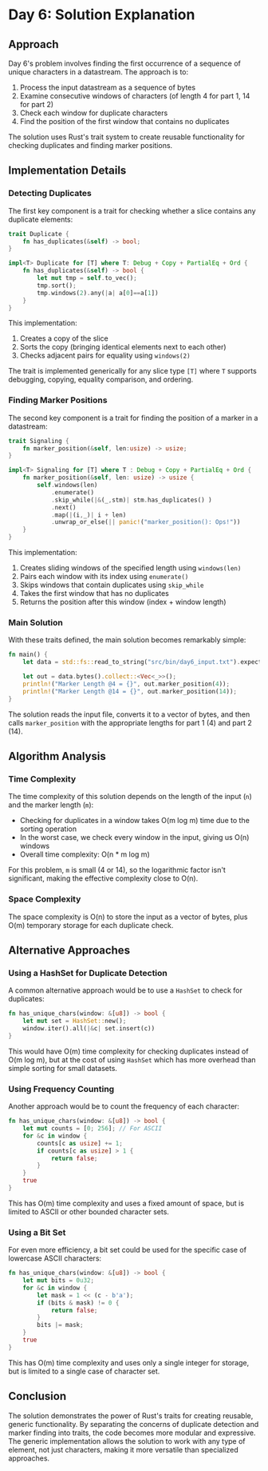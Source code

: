 # Day 6: Solution Explanation

## Approach

Day 6's problem involves finding the first occurrence of a sequence of unique characters in a datastream. The approach is to:

1. Process the input datastream as a sequence of bytes
2. Examine consecutive windows of characters (of length 4 for part 1, 14 for part 2)
3. Check each window for duplicate characters
4. Find the position of the first window that contains no duplicates

The solution uses Rust's trait system to create reusable functionality for checking duplicates and finding marker positions.

## Implementation Details

### Detecting Duplicates

The first key component is a trait for checking whether a slice contains any duplicate elements:

```rust
trait Duplicate {
    fn has_duplicates(&self) -> bool;
}

impl<T> Duplicate for [T] where T: Debug + Copy + PartialEq + Ord {
    fn has_duplicates(&self) -> bool {
        let mut tmp = self.to_vec();
        tmp.sort();
        tmp.windows(2).any(|a| a[0]==a[1])
    }
}
```

This implementation:
1. Creates a copy of the slice
2. Sorts the copy (bringing identical elements next to each other)
3. Checks adjacent pairs for equality using `windows(2)`

The trait is implemented generically for any slice type `[T]` where `T` supports debugging, copying, equality comparison, and ordering.

### Finding Marker Positions

The second key component is a trait for finding the position of a marker in a datastream:

```rust
trait Signaling {
    fn marker_position(&self, len:usize) -> usize;
}

impl<T> Signaling for [T] where T : Debug + Copy + PartialEq + Ord {
    fn marker_position(&self, len: usize) -> usize {
        self.windows(len)
            .enumerate()
            .skip_while(|&(_,stm)| stm.has_duplicates() )
            .next()
            .map(|(i,_)| i + len)
            .unwrap_or_else(|| panic!("marker_position(): Ops!"))
    }
}
```

This implementation:
1. Creates sliding windows of the specified length using `windows(len)`
2. Pairs each window with its index using `enumerate()`
3. Skips windows that contain duplicates using `skip_while`
4. Takes the first window that has no duplicates
5. Returns the position after this window (index + window length)

### Main Solution

With these traits defined, the main solution becomes remarkably simple:

```rust
fn main() {
    let data = std::fs::read_to_string("src/bin/day6_input.txt").expect("");

    let out = data.bytes().collect::<Vec<_>>();
    println!("Marker Length @4 = {}", out.marker_position(4));
    println!("Marker Length @14 = {}", out.marker_position(14));
}
```

The solution reads the input file, converts it to a vector of bytes, and then calls `marker_position` with the appropriate lengths for part 1 (4) and part 2 (14).

## Algorithm Analysis

### Time Complexity

The time complexity of this solution depends on the length of the input (`n`) and the marker length (`m`):

- Checking for duplicates in a window takes O(m log m) time due to the sorting operation
- In the worst case, we check every window in the input, giving us O(n) windows
- Overall time complexity: O(n * m log m)

For this problem, `m` is small (4 or 14), so the logarithmic factor isn't significant, making the effective complexity close to O(n).

### Space Complexity

The space complexity is O(n) to store the input as a vector of bytes, plus O(m) temporary storage for each duplicate check.

## Alternative Approaches

### Using a HashSet for Duplicate Detection

A common alternative approach would be to use a `HashSet` to check for duplicates:

```rust
fn has_unique_chars(window: &[u8]) -> bool {
    let mut set = HashSet::new();
    window.iter().all(|&c| set.insert(c))
}
```

This would have O(m) time complexity for checking duplicates instead of O(m log m), but at the cost of using `HashSet` which has more overhead than simple sorting for small datasets.

### Using Frequency Counting

Another approach would be to count the frequency of each character:

```rust
fn has_unique_chars(window: &[u8]) -> bool {
    let mut counts = [0; 256]; // For ASCII
    for &c in window {
        counts[c as usize] += 1;
        if counts[c as usize] > 1 {
            return false;
        }
    }
    true
}
```

This has O(m) time complexity and uses a fixed amount of space, but is limited to ASCII or other bounded character sets.

### Using a Bit Set

For even more efficiency, a bit set could be used for the specific case of lowercase ASCII characters:

```rust
fn has_unique_chars(window: &[u8]) -> bool {
    let mut bits = 0u32;
    for &c in window {
        let mask = 1 << (c - b'a');
        if (bits & mask) != 0 {
            return false;
        }
        bits |= mask;
    }
    true
}
```

This has O(m) time complexity and uses only a single integer for storage, but is limited to a single case of character set.

## Conclusion

The solution demonstrates the power of Rust's traits for creating reusable, generic functionality. By separating the concerns of duplicate detection and marker finding into traits, the code becomes more modular and expressive. The generic implementation allows the solution to work with any type of element, not just characters, making it more versatile than specialized approaches.